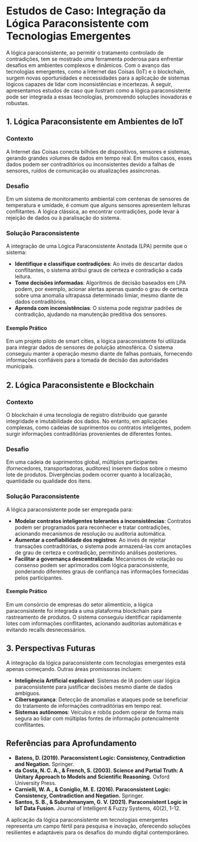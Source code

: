 
# Estudos de Caso: Integração da Lógica Paraconsistente com Tecnologias Emergentes

A lógica paraconsistente, ao permitir o tratamento controlado de contradições, tem se mostrado uma ferramenta poderosa para enfrentar desafios em ambientes complexos e dinâmicos. Com o avanço das tecnologias emergentes, como a Internet das Coisas (IoT) e o blockchain, surgem novas oportunidades e necessidades para a aplicação de sistemas lógicos capazes de lidar com inconsistências e incertezas. A seguir, apresentamos estudos de caso que ilustram como a lógica paraconsistente pode ser integrada a essas tecnologias, promovendo soluções inovadoras e robustas.



## 1. Lógica Paraconsistente em Ambientes de IoT

### Contexto

A Internet das Coisas conecta bilhões de dispositivos, sensores e sistemas, gerando grandes volumes de dados em tempo real. Em muitos casos, esses dados podem ser contraditórios ou inconsistentes devido a falhas de sensores, ruídos de comunicação ou atualizações assíncronas.

### Desafio

Em um sistema de monitoramento ambiental com centenas de sensores de temperatura e umidade, é comum que alguns sensores apresentem leituras conflitantes. A lógica clássica, ao encontrar contradições, pode levar à rejeição de dados ou à paralisação do sistema.

### Solução Paraconsistente

A integração de uma Lógica Paraconsistente Anotada (LPA) permite que o sistema:

- **Identifique e classifique contradições**: Ao invés de descartar dados conflitantes, o sistema atribui graus de certeza e contradição a cada leitura.
- **Tome decisões informadas**: Algoritmos de decisão baseados em LPA podem, por exemplo, acionar alertas apenas quando o grau de certeza sobre uma anomalia ultrapassa determinado limiar, mesmo diante de dados contraditórios.
- **Aprenda com inconsistências**: O sistema pode registrar padrões de contradição, ajudando na manutenção preditiva dos sensores.

#### Exemplo Prático

Em um projeto piloto de smart cities, a lógica paraconsistente foi utilizada para integrar dados de sensores de poluição atmosférica. O sistema conseguiu manter a operação mesmo diante de falhas pontuais, fornecendo informações confiáveis para a tomada de decisão das autoridades municipais.



## 2. Lógica Paraconsistente e Blockchain

### Contexto

O blockchain é uma tecnologia de registro distribuído que garante integridade e imutabilidade dos dados. No entanto, em aplicações complexas, como cadeias de suprimentos ou contratos inteligentes, podem surgir informações contraditórias provenientes de diferentes fontes.

### Desafio

Em uma cadeia de suprimentos global, múltiplos participantes (fornecedores, transportadoras, auditores) inserem dados sobre o mesmo lote de produtos. Divergências podem ocorrer quanto à localização, quantidade ou qualidade dos itens.

### Solução Paraconsistente

A lógica paraconsistente pode ser empregada para:

- **Modelar contratos inteligentes tolerantes a inconsistências**: Contratos podem ser programados para reconhecer e tratar contradições, acionando mecanismos de resolução ou auditoria automática.
- **Aumentar a confiabilidade dos registros**: Ao invés de rejeitar transações contraditórias, o sistema pode armazená-las com anotações de grau de certeza e contradição, permitindo análises posteriores.
- **Facilitar a governança descentralizada**: Mecanismos de votação ou consenso podem ser aprimorados com lógica paraconsistente, ponderando diferentes graus de confiança nas informações fornecidas pelos participantes.

#### Exemplo Prático

Em um consórcio de empresas do setor alimentício, a lógica paraconsistente foi integrada a uma plataforma blockchain para rastreamento de produtos. O sistema conseguiu identificar rapidamente lotes com informações conflitantes, acionando auditorias automáticas e evitando recalls desnecessários.



## 3. Perspectivas Futuras

A integração da lógica paraconsistente com tecnologias emergentes está apenas começando. Outras áreas promissoras incluem:

- **Inteligência Artificial explicável**: Sistemas de IA podem usar lógica paraconsistente para justificar decisões mesmo diante de dados ambíguos.
- **Cibersegurança**: Detecção de anomalias e ataques pode se beneficiar do tratamento de informações contraditórias em tempo real.
- **Sistemas autônomos**: Veículos e robôs podem operar de forma mais segura ao lidar com múltiplas fontes de informação potencialmente conflitantes.



## Referências para Aprofundamento

- **Batens, D. (2019). Paraconsistent Logic: Consistency, Contradiction and Negation.** Springer.
- **da Costa, N. C. A., & French, S. (2003). Science and Partial Truth: A Unitary Approach to Models and Scientific Reasoning.** Oxford University Press.
- **Carnielli, W. A., & Coniglio, M. E. (2016). Paraconsistent Logic: Consistency, Contradiction and Negation.** Springer.
- **Santos, S. B., & Subrahmanyam, G. V. (2021). Paraconsistent Logic in IoT Data Fusion.** Journal of Intelligent & Fuzzy Systems, 40(2), 1-12.



A aplicação da lógica paraconsistente em tecnologias emergentes representa um campo fértil para pesquisa e inovação, oferecendo soluções resilientes e adaptáveis para os desafios do mundo digital contemporâneo.

